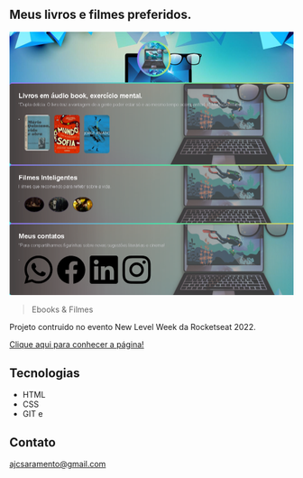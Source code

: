 ## Meus livros e filmes preferidos.

![preview](./.github/preview.png.png)

>Ebooks & Filmes

Projeto contruido no evento New Level Week da Rocketseat 2022.

[Clique aqui para conhecer a página!](https://antoniojorge83.github.io/Meus-livros-preferidos.html/)

## Tecnologias

- HTML
- CSS
- GIT e  

## Contato

ajcsaramento@gmail.com

